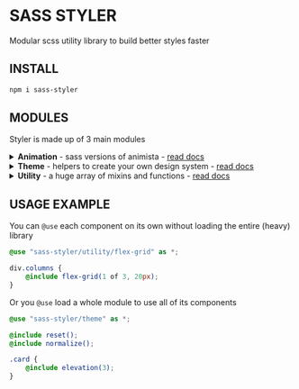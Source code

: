 # SASS STYLER
Modular scss utility library to build better styles faster

## INSTALL

```bash
npm i sass-styler
```

<!-- start automated part -->
## MODULES

Styler is made up of 3 main modules

<details>
<summary><strong>Animation</strong> - sass versions of animista - <a href="doc/animation.md">read docs</a></summary>

* Mixins
  * `@include animate-bg-pan-bottom-left()`
  * `@include animate-bg-pan-bottom-right()`
  * `@include animate-bg-pan-bottom()`
  * `@include animate-bg-pan-left()`
  * `@include animate-bg-pan-right()`
  * `@include animate-bg-pan-top-left()`
  * `@include animate-bg-pan-top-right()`
  * `@include animate-bg-pan-top()`
  * `@include animate-blink-alternative()`
  * `@include animate-blink()`
  * `@include animate-blur-out-contract-backward()`
  * `@include animate-blur-out-contract()`
  * `@include animate-blur-out-expand-forward()`
  * `@include animate-blur-out-expand()`
  * `@include animate-bounce-bottom()`
  * `@include animate-bounce-in-backward()`
  * `@include animate-bounce-in-bottom()`
  * `@include animate-bounce-in-forward()`
  * `@include animate-bounce-in-left()`
  * `@include animate-bounce-in-right()`
  * `@include animate-bounce-in-top()`
  * `@include animate-bounce-left()`
  * `@include animate-bounce-out-backward()`
  * `@include animate-bounce-out-bottom()`
  * `@include animate-bounce-out-forward()`
  * `@include animate-bounce-out-left()`
  * `@include animate-bounce-out-right()`
  * `@include animate-bounce-out-top()`
  * `@include animate-bounce-right()`
  * `@include animate-bounce-top()`
  * `@include animate-bounce()`
  * `@include animate-color-change-2x()`
  * `@include animate-color-change-3x()`
  * `@include animate-color-change-4x()`
  * `@include animate-color-change-5x()`
  * `@include animate-fade-in-backward()`
  * `@include animate-fade-in-bottom-left()`
  * `@include animate-fade-in-bottom-right()`
  * `@include animate-fade-in-bottom()`
  * `@include animate-fade-in-forward()`
  * `@include animate-fade-in-left()`
  * `@include animate-fade-in-right()`
  * `@include animate-fade-in-top-left()`
  * `@include animate-fade-in-top-right()`
  * `@include animate-fade-in-top()`
  * `@include animate-fade-in()`
  * `@include animate-fade-out-backward()`
  * `@include animate-fade-out-bottom-left()`
  * `@include animate-fade-out-bottom-right()`
  * `@include animate-fade-out-bottom()`
  * `@include animate-fade-out-forward()`
  * `@include animate-fade-out-left()`
  * `@include animate-fade-out-right()`
  * `@include animate-fade-out-top-left()`
  * `@include animate-fade-out-top-right()`
  * `@include animate-fade-out-top()`
  * `@include animate-fade-out()`
  * `@include animate-flicker-1()`
  * `@include animate-flicker-2()`
  * `@include animate-flicker-3()`
  * `@include animate-flicker-4()`
  * `@include animate-flicker-5()`
  * `@include animate-flicker-in-1()`
  * `@include animate-flicker-in-2()`
  * `@include animate-flicker-out-1()`
  * `@include animate-flicker-out-2()`
  * `@include animate-flip-2-horizontal-bottom-1()`
  * `@include animate-flip-2-horizontal-bottom-2()`
  * `@include animate-flip-2-horizontal-bottom-backward()`
  * `@include animate-flip-2-horizontal-bottom-forward()`
  * `@include animate-flip-2-horizontal-top-1()`
  * `@include animate-flip-2-horizontal-top-2()`
  * `@include animate-flip-2-horizontal-top-backward()`
  * `@include animate-flip-2-horizontal-top-forward()`
  * `@include animate-flip-2-vertical-left-1()`
  * `@include animate-flip-2-vertical-left-2()`
  * `@include animate-flip-2-vertical-left-backward()`
  * `@include animate-flip-2-vertical-left-forward()`
  * `@include animate-flip-2-vertical-right-1()`
  * `@include animate-flip-2-vertical-right-2()`
  * `@include animate-flip-2-vertical-right-backward()`
  * `@include animate-flip-2-vertical-right-forward()`
  * `@include animate-flip-diagonal-1-backward()`
  * `@include animate-flip-diagonal-1-bottom-left()`
  * `@include animate-flip-diagonal-1-forward()`
  * `@include animate-flip-diagonal-1-top-right()`
  * `@include animate-flip-diagonal-2-backward()`
  * `@include animate-flip-diagonal-2-bottom-right()`
  * `@include animate-flip-diagonal-2-forward()`
  * `@include animate-flip-diagonal-2-top-left()`
  * `@include animate-flip-horizontal-backward()`
  * `@include animate-flip-horizontal-bottom()`
  * `@include animate-flip-horizontal-forward()`
  * `@include animate-flip-horizontal-top()`
  * `@include animate-flip-in-diagonal-1-bottom-left()`
  * `@include animate-flip-in-diagonal-1-top-right()`
  * `@include animate-flip-in-diagonal-2-bottom-right()`
  * `@include animate-flip-in-diagonal-2-top-left()`
  * `@include animate-flip-in-horizontal-bottom()`
  * `@include animate-flip-in-horizontal-top()`
  * `@include animate-flip-in-vertical-left()`
  * `@include animate-flip-in-vertical-right()`
  * `@include animate-flip-out-diagonal-1-bottom-left()`
  * `@include animate-flip-out-diagonal-1-top-right()`
  * `@include animate-flip-out-diagonal-2-bottom-right()`
  * `@include animate-flip-out-diagonal-2-top-left()`
  * `@include animate-flip-out-horizontal-bottom()`
  * `@include animate-flip-out-horizontal-top()`
  * `@include animate-flip-out-vertical-left()`
  * `@include animate-flip-out-vertical-right()`
  * `@include animate-flip-scale-2-horizontal-bottom()`
  * `@include animate-flip-scale-2-horizontal-top()`
  * `@include animate-flip-scale-2-vertical-left()`
  * `@include animate-flip-scale-2-vertical-right()`
  * `@include animate-flip-scale-down-diagonal-1()`
  * `@include animate-flip-scale-down-diagonal-2()`
  * `@include animate-flip-scale-down-horizontal()`
  * `@include animate-flip-scale-down-vertical()`
  * `@include animate-flip-scale-up-diagonal-1()`
  * `@include animate-flip-scale-up-diagonal-2()`
  * `@include animate-flip-scale-up-horizontal()`
  * `@include animate-flip-scale-up-vertical()`
  * `@include animate-flip-vertical-backward()`
  * `@include animate-flip-vertical-forward()`
  * `@include animate-flip-vertical-left()`
  * `@include animate-flip-vertical-right()`
  * `@include animate-focus-in-contract-backward()`
  * `@include animate-focus-in-contract()`
  * `@include animate-focus-in-expand-forward()`
  * `@include animate-focus-in-expand()`
  * `@include animate-jello-diagonal-1()`
  * `@include animate-jello-diagonal-2()`
  * `@include animate-jello-horizontal()`
  * `@include animate-jello-vertical()`
  * `@include animate-jello()`
  * `@include animate-kenburns-bottom-left()`
  * `@include animate-kenburns-bottom-right()`
  * `@include animate-kenburns-bottom()`
  * `@include animate-kenburns-left()`
  * `@include animate-kenburns-right()`
  * `@include animate-kenburns-top-left()`
  * `@include animate-kenburns-top-right()`
  * `@include animate-kenburns-top()`
  * `@include animate-ping()`
  * `@include animate-puff-in-bottom-left()`
  * `@include animate-puff-in-bottom-right()`
  * `@include animate-puff-in-bottom()`
  * `@include animate-puff-in-center()`
  * `@include animate-puff-in-horizontal()`
  * `@include animate-puff-in-left()`
  * `@include animate-puff-in-right()`
  * `@include animate-puff-in-top-left()`
  * `@include animate-puff-in-top-right()`
  * `@include animate-puff-in-top()`
  * `@include animate-puff-in-vertical()`
  * `@include animate-puff-out-bottom-left()`
  * `@include animate-puff-out-bottom-right()`
  * `@include animate-puff-out-bottom()`
  * `@include animate-puff-out-center()`
  * `@include animate-puff-out-horizontal()`
  * `@include animate-puff-out-left()`
  * `@include animate-puff-out-right()`
  * `@include animate-puff-out-top-left()`
  * `@include animate-puff-out-top-right()`
  * `@include animate-puff-out-top()`
  * `@include animate-puff-out-vertical()`
  * `@include animate-pulsate-backward()`
  * `@include animate-pulsate-forward()`
  * `@include animate-pulsate()`
  * `@include animate-roll-in-blurred-bottom()`
  * `@include animate-roll-in-blurred-left()`
  * `@include animate-roll-in-blurred-right()`
  * `@include animate-roll-in-blurred-top()`
  * `@include animate-roll-in-bottom()`
  * `@include animate-roll-in-left()`
  * `@include animate-roll-in-right()`
  * `@include animate-roll-in-top()`
  * `@include animate-roll-in()`
  * `@include animate-roll-out-blurred-bottom()`
  * `@include animate-roll-out-blurred-left()`
  * `@include animate-roll-out-blurred-right()`
  * `@include animate-roll-out-blurred-top()`
  * `@include animate-roll-out-bottom()`
  * `@include animate-roll-out-left()`
  * `@include animate-roll-out-right()`
  * `@include animate-roll-out-top()`
  * `@include animate-roll-out()`
  * `@include animate-rotate-90-bottom-clock-wise()`
  * `@include animate-rotate-90-bottom-counter-clock-wise()`
  * `@include animate-rotate-90-bottom-left-clock-wise()`
  * `@include animate-rotate-90-bottom-left-counter-clock-wise()`
  * `@include animate-rotate-90-bottom-right-clock-wise()`
  * `@include animate-rotate-90-bottom-right-counter-clock-wise()`
  * `@include animate-rotate-90-clock-wise()`
  * `@include animate-rotate-90-counter-clock-wise()`
  * `@include animate-rotate-90-horizontal-backward()`
  * `@include animate-rotate-90-horizontal-forward()`
  * `@include animate-rotate-90-left-clock-wise()`
  * `@include animate-rotate-90-left-counter-clock-wise()`
  * `@include animate-rotate-90-right-clock-wise()`
  * `@include animate-rotate-90-right-counter-clock-wise()`
  * `@include animate-rotate-90-top-clock-wise()`
  * `@include animate-rotate-90-top-counter-clock-wise()`
  * `@include animate-rotate-90-top-left-clock-wise()`
  * `@include animate-rotate-90-top-left-counter-clock-wise()`
  * `@include animate-rotate-90-top-right-clock-wise()`
  * `@include animate-rotate-90-top-right-counter-clock-wise()`
  * `@include animate-rotate-90-vertical-backward()`
  * `@include animate-rotate-90-vertical-forward()`
  * `@include animate-rotate-bottom-left()`
  * `@include animate-rotate-bottom-right()`
  * `@include animate-rotate-bottom()`
  * `@include animate-rotate-center()`
  * `@include animate-rotate-diagonal-1()`
  * `@include animate-rotate-diagonal-2()`
  * `@include animate-rotate-diagonal-bottom-left()`
  * `@include animate-rotate-diagonal-bottom-right()`
  * `@include animate-rotate-diagonal-top-left()`
  * `@include animate-rotate-diagonal-top-right()`
  * `@include animate-rotate-horizontal-bottom()`
  * `@include animate-rotate-horizontal-center()`
  * `@include animate-rotate-horizontal-top()`
  * `@include animate-rotate-in-2-backward()`
  * `@include animate-rotate-in-2-bottom-left-clock-wise()`
  * `@include animate-rotate-in-2-bottom-left-counter-clock-wise()`
  * `@include animate-rotate-in-2-bottom-right-clock-wise()`
  * `@include animate-rotate-in-2-bottom-right-counter-clock-wise()`
  * `@include animate-rotate-in-2-clock-wise()`
  * `@include animate-rotate-in-2-counter-clock-wise()`
  * `@include animate-rotate-in-2-forward()`
  * `@include animate-rotate-in-2-top-left-clock-wise()`
  * `@include animate-rotate-in-2-top-left-counter-clock-wise()`
  * `@include animate-rotate-in-2-top-right-clock-wise()`
  * `@include animate-rotate-in-2-top-right-counter-clock-wise()`
  * `@include animate-rotate-in-bottom-left()`
  * `@include animate-rotate-in-bottom-right()`
  * `@include animate-rotate-in-bottom()`
  * `@include animate-rotate-in-center()`
  * `@include animate-rotate-in-diagonal-1()`
  * `@include animate-rotate-in-diagonal-2()`
  * `@include animate-rotate-in-horizontal()`
  * `@include animate-rotate-in-left()`
  * `@include animate-rotate-in-right()`
  * `@include animate-rotate-in-top-left()`
  * `@include animate-rotate-in-top-right()`
  * `@include animate-rotate-in-top()`
  * `@include animate-rotate-in-vertical()`
  * `@include animate-rotate-left()`
  * `@include animate-rotate-out-2-backward()`
  * `@include animate-rotate-out-2-bottom-left-clock-wise()`
  * `@include animate-rotate-out-2-bottom-left-counter-clock-wise()`
  * `@include animate-rotate-out-2-bottom-right-clock-wise()`
  * `@include animate-rotate-out-2-bottom-right-counter-clock-wise()`
  * `@include animate-rotate-out-2-clock-wise()`
  * `@include animate-rotate-out-2-counter-clock-wise()`
  * `@include animate-rotate-out-2-forward()`
  * `@include animate-rotate-out-2-top-left-clock-wise()`
  * `@include animate-rotate-out-2-top-left-counter-clock-wise()`
  * `@include animate-rotate-out-2-top-right-clock-wise()`
  * `@include animate-rotate-out-2-top-right-counter-clock-wise()`
  * `@include animate-rotate-out-bottom-left()`
  * `@include animate-rotate-out-bottom-right()`
  * `@include animate-rotate-out-bottom()`
  * `@include animate-rotate-out-center()`
  * `@include animate-rotate-out-diagonal-1()`
  * `@include animate-rotate-out-diagonal-2()`
  * `@include animate-rotate-out-horizontal()`
  * `@include animate-rotate-out-left()`
  * `@include animate-rotate-out-right()`
  * `@include animate-rotate-out-top-left()`
  * `@include animate-rotate-out-top-right()`
  * `@include animate-rotate-out-top()`
  * `@include animate-rotate-out-vertical()`
  * `@include animate-rotate-right()`
  * `@include animate-rotate-scale-down-diagonal-1()`
  * `@include animate-rotate-scale-down-diagonal-2()`
  * `@include animate-rotate-scale-down-horizontal()`
  * `@include animate-rotate-scale-down-vertical()`
  * `@include animate-rotate-scale-down()`
  * `@include animate-rotate-scale-up-diagonal-1()`
  * `@include animate-rotate-scale-up-diagonal-2()`
  * `@include animate-rotate-scale-up-horizontal()`
  * `@include animate-rotate-scale-up-vertical()`
  * `@include animate-rotate-scale-up()`
  * `@include animate-rotate-top-left()`
  * `@include animate-rotate-top-right()`
  * `@include animate-rotate-top()`
  * `@include animate-rotate-vert-center()`
  * `@include animate-rotate-vert-left()`
  * `@include animate-rotate-vert-right()`
  * `@include animate-scale-down-bottom-left()`
  * `@include animate-scale-down-bottom-right()`
  * `@include animate-scale-down-bottom()`
  * `@include animate-scale-down-center()`
  * `@include animate-scale-down-horizontal-center()`
  * `@include animate-scale-down-horizontal-left()`
  * `@include animate-scale-down-horizontal-right()`
  * `@include animate-scale-down-left()`
  * `@include animate-scale-down-right()`
  * `@include animate-scale-down-top-left()`
  * `@include animate-scale-down-top-right()`
  * `@include animate-scale-down-top()`
  * `@include animate-scale-down-vertical-bottom()`
  * `@include animate-scale-down-vertical-center()`
  * `@include animate-scale-down-vertical-top()`
  * `@include animate-scale-in-bottom-left()`
  * `@include animate-scale-in-bottom-right()`
  * `@include animate-scale-in-bottom()`
  * `@include animate-scale-in-center()`
  * `@include animate-scale-in-horizontal-center()`
  * `@include animate-scale-in-horizontal-left()`
  * `@include animate-scale-in-horizontal-right()`
  * `@include animate-scale-in-left()`
  * `@include animate-scale-in-right()`
  * `@include animate-scale-in-top-left()`
  * `@include animate-scale-in-top-right()`
  * `@include animate-scale-in-top()`
  * `@include animate-scale-in-vertical-bottom()`
  * `@include animate-scale-in-vertical-center()`
  * `@include animate-scale-in-vertical-top()`
  * `@include animate-scale-out-bottom-left()`
  * `@include animate-scale-out-bottom-right()`
  * `@include animate-scale-out-bottom()`
  * `@include animate-scale-out-center()`
  * `@include animate-scale-out-horizontal-left()`
  * `@include animate-scale-out-horizontal-right()`
  * `@include animate-scale-out-horizontal()`
  * `@include animate-scale-out-left()`
  * `@include animate-scale-out-right()`
  * `@include animate-scale-out-top-left()`
  * `@include animate-scale-out-top-right()`
  * `@include animate-scale-out-top()`
  * `@include animate-scale-out-vertical-bottom()`
  * `@include animate-scale-out-vertical-top()`
  * `@include animate-scale-out-vertical()`
  * `@include animate-scale-up-bottom-left()`
  * `@include animate-scale-up-bottom-right()`
  * `@include animate-scale-up-bottom()`
  * `@include animate-scale-up-center()`
  * `@include animate-scale-up-horizontal-center()`
  * `@include animate-scale-up-horizontal-left()`
  * `@include animate-scale-up-horizontal-right()`
  * `@include animate-scale-up-left()`
  * `@include animate-scale-up-right()`
  * `@include animate-scale-up-top-left()`
  * `@include animate-scale-up-top-right()`
  * `@include animate-scale-up-top()`
  * `@include animate-scale-up-vertical-bottom()`
  * `@include animate-scale-up-vertical-center()`
  * `@include animate-scale-up-vertical-top()`
  * `@include animate-shadow-drop-2-bottom-left()`
  * `@include animate-shadow-drop-2-bottom-right()`
  * `@include animate-shadow-drop-2-bottom()`
  * `@include animate-shadow-drop-2-center()`
  * `@include animate-shadow-drop-2-left-right()`
  * `@include animate-shadow-drop-2-left()`
  * `@include animate-shadow-drop-2-right()`
  * `@include animate-shadow-drop-2-top-bottom()`
  * `@include animate-shadow-drop-2-top-left()`
  * `@include animate-shadow-drop-2-top-right()`
  * `@include animate-shadow-drop-2-top()`
  * `@include animate-shadow-drop-bottom-left()`
  * `@include animate-shadow-drop-bottom-right()`
  * `@include animate-shadow-drop-bottom()`
  * `@include animate-shadow-drop-center()`
  * `@include animate-shadow-drop-left-right()`
  * `@include animate-shadow-drop-left()`
  * `@include animate-shadow-drop-right()`
  * `@include animate-shadow-drop-top-bottom()`
  * `@include animate-shadow-drop-top-left()`
  * `@include animate-shadow-drop-top-right()`
  * `@include animate-shadow-drop-top()`
  * `@include animate-shadow-inset-bottom-left()`
  * `@include animate-shadow-inset-bottom-right()`
  * `@include animate-shadow-inset-bottom()`
  * `@include animate-shadow-inset-center()`
  * `@include animate-shadow-inset-left-right()`
  * `@include animate-shadow-inset-left()`
  * `@include animate-shadow-inset-right()`
  * `@include animate-shadow-inset-top-bottom()`
  * `@include animate-shadow-inset-top-left()`
  * `@include animate-shadow-inset-top-right()`
  * `@include animate-shadow-inset-top()`
  * `@include animate-shadow-pop-bottom-left()`
  * `@include animate-shadow-pop-bottom-right()`
  * `@include animate-shadow-pop-top-left()`
  * `@include animate-shadow-pop-top-right()`
  * `@include animate-shake-bottom-left()`
  * `@include animate-shake-bottom-right()`
  * `@include animate-shake-bottom()`
  * `@include animate-shake-horizontal()`
  * `@include animate-shake-left-right()`
  * `@include animate-shake-left()`
  * `@include animate-shake-right()`
  * `@include animate-shake-top-left()`
  * `@include animate-shake-top-right()`
  * `@include animate-shake-top()`
  * `@include animate-shake-vertical()`
  * `@include animate-shake()`
  * `@include animate-slide-backward-bottom-left()`
  * `@include animate-slide-backward-bottom-right()`
  * `@include animate-slide-backward-bottom()`
  * `@include animate-slide-backward-center()`
  * `@include animate-slide-backward-left()`
  * `@include animate-slide-backward-right()`
  * `@include animate-slide-backward-top-left()`
  * `@include animate-slide-backward-top-right()`
  * `@include animate-slide-backward-top()`
  * `@include animate-slide-bottom-left()`
  * `@include animate-slide-bottom-right()`
  * `@include animate-slide-bottom()`
  * `@include animate-slide-forward-bottom-left()`
  * `@include animate-slide-forward-bottom-right()`
  * `@include animate-slide-forward-bottom()`
  * `@include animate-slide-forward-center()`
  * `@include animate-slide-forward-left()`
  * `@include animate-slide-forward-right()`
  * `@include animate-slide-forward-top-left()`
  * `@include animate-slide-forward-top-right()`
  * `@include animate-slide-forward-top()`
  * `@include animate-slide-in-backward-bottom-left()`
  * `@include animate-slide-in-backward-bottom-right()`
  * `@include animate-slide-in-backward-bottom()`
  * `@include animate-slide-in-backward-center()`
  * `@include animate-slide-in-backward-left()`
  * `@include animate-slide-in-backward-right()`
  * `@include animate-slide-in-backward-top-left()`
  * `@include animate-slide-in-backward-top-right()`
  * `@include animate-slide-in-backward-top()`
  * `@include animate-slide-in-blurred-bottom-left()`
  * `@include animate-slide-in-blurred-bottom-right()`
  * `@include animate-slide-in-blurred-bottom()`
  * `@include animate-slide-in-blurred-left()`
  * `@include animate-slide-in-blurred-right()`
  * `@include animate-slide-in-blurred-top-left()`
  * `@include animate-slide-in-blurred-top-right()`
  * `@include animate-slide-in-blurred-top()`
  * `@include animate-slide-in-bottom-left()`
  * `@include animate-slide-in-bottom-right()`
  * `@include animate-slide-in-bottom()`
  * `@include animate-slide-in-elliptic-bottom-backward()`
  * `@include animate-slide-in-elliptic-bottom-forward()`
  * `@include animate-slide-in-elliptic-left-backward()`
  * `@include animate-slide-in-elliptic-left-forward()`
  * `@include animate-slide-in-elliptic-right-backward()`
  * `@include animate-slide-in-elliptic-right-forward()`
  * `@include animate-slide-in-elliptic-top-backward()`
  * `@include animate-slide-in-elliptic-top-forward()`
  * `@include animate-slide-in-forward-bottom-left()`
  * `@include animate-slide-in-forward-bottom-right()`
  * `@include animate-slide-in-forward-bottom()`
  * `@include animate-slide-in-forward-center()`
  * `@include animate-slide-in-forward-left()`
  * `@include animate-slide-in-forward-right()`
  * `@include animate-slide-in-forward-top-left()`
  * `@include animate-slide-in-forward-top-right()`
  * `@include animate-slide-in-forward-top()`
  * `@include animate-slide-in-left()`
  * `@include animate-slide-in-right()`
  * `@include animate-slide-in-top-left()`
  * `@include animate-slide-in-top-right()`
  * `@include animate-slide-in-top()`
  * `@include animate-slide-left()`
  * `@include animate-slide-out-backward-bottom-left()`
  * `@include animate-slide-out-backward-bottom-right()`
  * `@include animate-slide-out-backward-bottom()`
  * `@include animate-slide-out-backward-center()`
  * `@include animate-slide-out-backward-left()`
  * `@include animate-slide-out-backward-right()`
  * `@include animate-slide-out-backward-top-left()`
  * `@include animate-slide-out-backward-top-right()`
  * `@include animate-slide-out-backward-top()`
  * `@include animate-slide-out-blurred-bottom-left()`
  * `@include animate-slide-out-blurred-bottom-right()`
  * `@include animate-slide-out-blurred-bottom()`
  * `@include animate-slide-out-blurred-left()`
  * `@include animate-slide-out-blurred-right()`
  * `@include animate-slide-out-blurred-top-left()`
  * `@include animate-slide-out-blurred-top-right()`
  * `@include animate-slide-out-blurred-top()`
  * `@include animate-slide-out-bottom-left()`
  * `@include animate-slide-out-bottom-right()`
  * `@include animate-slide-out-bottom()`
  * `@include animate-slide-out-elliptic-bottom-backward()`
  * `@include animate-slide-out-elliptic-bottom-forward()`
  * `@include animate-slide-out-elliptic-left-backward()`
  * `@include animate-slide-out-elliptic-left-forward()`
  * `@include animate-slide-out-elliptic-right-backward()`
  * `@include animate-slide-out-elliptic-right-forward()`
  * `@include animate-slide-out-elliptic-top-backward()`
  * `@include animate-slide-out-elliptic-top-forward()`
  * `@include animate-slide-out-forward-bottom-left()`
  * `@include animate-slide-out-forward-bottom-right()`
  * `@include animate-slide-out-forward-bottom()`
  * `@include animate-slide-out-forward-center()`
  * `@include animate-slide-out-forward-left()`
  * `@include animate-slide-out-forward-right()`
  * `@include animate-slide-out-forward-top-left()`
  * `@include animate-slide-out-forward-top-right()`
  * `@include animate-slide-out-forward-top()`
  * `@include animate-slide-out-left()`
  * `@include animate-slide-out-right()`
  * `@include animate-slide-out-top-left()`
  * `@include animate-slide-out-top-right()`
  * `@include animate-slide-out-top()`
  * `@include animate-slide-right()`
  * `@include animate-slide-rotate-horizontal-b-backward()`
  * `@include animate-slide-rotate-horizontal-b-forward()`
  * `@include animate-slide-rotate-horizontal-bottom()`
  * `@include animate-slide-rotate-horizontal-t-backward()`
  * `@include animate-slide-rotate-horizontal-t-forward()`
  * `@include animate-slide-rotate-horizontal-top()`
  * `@include animate-slide-rotate-vertical-l-backward()`
  * `@include animate-slide-rotate-vertical-l-forward()`
  * `@include animate-slide-rotate-vertical-left()`
  * `@include animate-slide-rotate-vertical-r-backward()`
  * `@include animate-slide-rotate-vertical-r-forward()`
  * `@include animate-slide-rotate-vertical-right()`
  * `@include animate-slide-top-left()`
  * `@include animate-slide-top-right()`
  * `@include animate-slide-top()`
  * `@include animate-slit-in-diagonal-1()`
  * `@include animate-slit-in-diagonal-2()`
  * `@include animate-slit-in-horizontal()`
  * `@include animate-slit-in-vertical()`
  * `@include animate-slit-out-diagonal-1()`
  * `@include animate-slit-out-diagonal-2()`
  * `@include animate-slit-out-horizontal()`
  * `@include animate-slit-out-vertical()`
  * `@include animate-flash()`
  * `@include animate-head-shake()`
  * `@include animate-heartbeat()`
  * `@include animate-hinge()`
  * `@include animate-jack-in-the-box()`
  * `@include animate-rubber-band()`
  * `@include animate-tada()`
  * `@include animate-swing-bottom-backward()`
  * `@include animate-swing-bottom-forward()`
  * `@include animate-swing-bottom-left-backward()`
  * `@include animate-swing-bottom-left-forward()`
  * `@include animate-swing-bottom-right-backward()`
  * `@include animate-swing-bottom-right-forward()`
  * `@include animate-swing-in-bottom-backward()`
  * `@include animate-swing-in-bottom-forward()`
  * `@include animate-swing-in-left-backward()`
  * `@include animate-swing-in-left-forward()`
  * `@include animate-swing-in-right-backward()`
  * `@include animate-swing-in-right-forward()`
  * `@include animate-swing-in-top-backward()`
  * `@include animate-swing-in-top-forward()`
  * `@include animate-swing-left-backward()`
  * `@include animate-swing-left-forward()`
  * `@include animate-swing-out-bottom-backward()`
  * `@include animate-swing-out-bottom-forward()`
  * `@include animate-swing-out-left-backward()`
  * `@include animate-swing-out-left-forward()`
  * `@include animate-swing-out-right-backward()`
  * `@include animate-swing-out-right-forward()`
  * `@include animate-swing-out-top-backward()`
  * `@include animate-swing-out-top-forward()`
  * `@include animate-swing-right-backward()`
  * `@include animate-swing-right-forward()`
  * `@include animate-swing-top-backward()`
  * `@include animate-swing-top-forward()`
  * `@include animate-swing-top-left-backward()`
  * `@include animate-swing-top-left-forward()`
  * `@include animate-swing-top-right-backward()`
  * `@include animate-swing-top-right-forward()`
  * `@include animate-swing()`
  * `@include animate-swirl-in-backward()`
  * `@include animate-swirl-in-bottom-backward()`
  * `@include animate-swirl-in-bottom-forward()`
  * `@include animate-swirl-in-bottom-left-backward()`
  * `@include animate-swirl-in-bottom-left-forward()`
  * `@include animate-swirl-in-bottom-right-backward()`
  * `@include animate-swirl-in-bottom-right-forward()`
  * `@include animate-swirl-in-forward()`
  * `@include animate-swirl-in-left-backward()`
  * `@include animate-swirl-in-left-forward()`
  * `@include animate-swirl-in-right-backward()`
  * `@include animate-swirl-in-right-forward()`
  * `@include animate-swirl-in-top-backward()`
  * `@include animate-swirl-in-top-forward()`
  * `@include animate-swirl-in-top-left-backward()`
  * `@include animate-swirl-in-top-left-forward()`
  * `@include animate-swirl-in-top-right-backward()`
  * `@include animate-swirl-in-top-right-forward()`
  * `@include animate-swirl-out-backward()`
  * `@include animate-swirl-out-bottom-backward()`
  * `@include animate-swirl-out-bottom-forward()`
  * `@include animate-swirl-out-bottom-left-backward()`
  * `@include animate-swirl-out-bottom-left-forward()`
  * `@include animate-swirl-out-bottom-right-backward()`
  * `@include animate-swirl-out-bottom-right-forward()`
  * `@include animate-swirl-out-forward()`
  * `@include animate-swirl-out-left-backward()`
  * `@include animate-swirl-out-left-forward()`
  * `@include animate-swirl-out-right-backward()`
  * `@include animate-swirl-out-right-forward()`
  * `@include animate-swirl-out-top-backward()`
  * `@include animate-swirl-out-top-forward()`
  * `@include animate-swirl-out-top-left-backward()`
  * `@include animate-swirl-out-top-left-forward()`
  * `@include animate-swirl-out-top-right-backward()`
  * `@include animate-swirl-out-top-right-forward()`
  * `@include animate-text-blur-out()`
  * `@include animate-text-flicker-in-glow()`
  * `@include animate-text-flicker-out-glow()`
  * `@include animate-text-focus-in()`
  * `@include animate-text-pop-up-bottom-left()`
  * `@include animate-text-pop-up-bottom-right()`
  * `@include animate-text-pop-up-bottom()`
  * `@include animate-text-pop-up-left()`
  * `@include animate-text-pop-up-right()`
  * `@include animate-text-pop-up-top-left()`
  * `@include animate-text-pop-up-top-right()`
  * `@include animate-text-pop-up-top()`
  * `@include animate-text-shadow-drop-bottom-left()`
  * `@include animate-text-shadow-drop-bottom-right()`
  * `@include animate-text-shadow-drop-bottom()`
  * `@include animate-text-shadow-drop-center()`
  * `@include animate-text-shadow-drop-left()`
  * `@include animate-text-shadow-drop-right()`
  * `@include animate-text-shadow-drop-top-left()`
  * `@include animate-text-shadow-drop-top-right()`
  * `@include animate-text-shadow-drop-top()`
  * `@include animate-text-shadow-pop-bottom-left()`
  * `@include animate-text-shadow-pop-bottom-right()`
  * `@include animate-text-shadow-pop-bottom()`
  * `@include animate-text-shadow-pop-left()`
  * `@include animate-text-shadow-pop-right()`
  * `@include animate-text-shadow-pop-top-left()`
  * `@include animate-text-shadow-pop-top-right()`
  * `@include animate-text-shadow-pop-top()`
  * `@include animate-tracking-in-contract-backward-bottom()`
  * `@include animate-tracking-in-contract-backward-top()`
  * `@include animate-tracking-in-contract-backward()`
  * `@include animate-tracking-in-contract()`
  * `@include animate-tracking-in-expand-forward-bottom()`
  * `@include animate-tracking-in-expand-forward-top()`
  * `@include animate-tracking-in-expand-forward()`
  * `@include animate-tracking-in-expand()`
  * `@include animate-tracking-out-contract-backward-bottom()`
  * `@include animate-tracking-out-contract-backward-top()`
  * `@include animate-tracking-out-contract-backward()`
  * `@include animate-tracking-out-contract()`
  * `@include animate-tracking-out-expand-forward-bottom()`
  * `@include animate-tracking-out-expand-forward-top()`
  * `@include animate-tracking-out-expand-forward()`
  * `@include animate-tracking-out-expand()`
  * `@include animate-vibrate-1()`
  * `@include animate-vibrate-2()`
  * `@include animate-vibrate-3()`
  * `@include animate-wobble-horizontal-bottom()`
  * `@include animate-wobble-horizontal-top()`
  * `@include animate-wobble-vertical-left()`
  * `@include animate-wobble-vertical-right()`
  * `@include animate-wobble()`
</details>
<details>
<summary><strong>Theme</strong> - helpers to create your own design system - <a href="doc/theme.md">read docs</a></summary>

* Variables
  * `$asset-path`
  * `$var-prepend`
  * `$elevations`
  * `$font-families`
  * `$media-queries`
  * `$selectors`
  * `$sizes`
  * `$transition-settings`
* Functions
  * `asset()`
  * `get-var()`
  * `v()`
  * `elevation()`
  * `font-family()`
  * `select()`
  * `size()`
  * `s()`
* Mixins
  * `@include define-vars()`
  * `@include define-var()`
  * `@include elevation()`
  * `@include font-family()`
  * `@include media()`
  * `@include normalize()`
  * `@include reset()`
  * `@include select()`
  * `@include transition()`
</details>
<details>
<summary><strong>Utility</strong> - a huge array of mixins and functions - <a href="doc/utility.md">read docs</a></summary>

* Mixins
  * `@include angled-edge()`
  * `@include apply()`
  * `@include background-stripes()`
  * `@include clearfix()`
  * `@include container()`
  * `@include cover-link()`
  * `@include declare-map()`
  * `@include extend-background()`
  * `@include flex-grid()`
  * `@include hardware-accelerate()`
  * `@include hide-text-except-pseudo()`
  * `@include hide-visually()`
  * `@include horizontal-list()`
  * `@include increment-z-index()`
  * `@include inner-container()`
  * `@include keyframes()`
  * `@include loader()`
  * `@include menu-icon()`
  * `@include menu-icon-close()`
  * `@include object-fit()`
  * `@include on-circle()`
  * `@include pipe-list()`
  * `@include position()`
  * `@include pseudo-with-position()`
  * `@include pseudo()`
  * `@include replace-context()`
  * `@include responsive-ratio()`
  * `@include triangle()`
  * `@include truncate()`
  * `@include unhide-visually()`
  * `@include unstyled-list()`
* Functions
  * `best-contrast()`
  * `calc-add()`
  * `calc-substract()`
  * `cmyk()`
  * `color-from()`
  * `contrast-balance()`
  * `contrast-between()`
  * `contrast-ratio-by-name()`
  * `contrast-with()`
  * `decimal-round()`
  * `em-to-px()`
  * `em-to-rem()`
  * `ensure-unit()`
  * `escape-classname()`
  * `fallback()`
  * `get()`
  * `grid-column-width()`
  * `is-between()`
  * `is-contrasting()`
  * `is-property()`
  * `is-pseudo()`
  * `long-shadow()`
  * `luminance()`
  * `merge()`
  * `num-to-length()`
  * `px-to-em()`
  * `px-to-rem()`
  * `rem-to-em()`
  * `rem-to-px()`
  * `remove-nth()`
  * `remove()`
  * `responsive-font-size()`
  * `same-units()`
  * `scale-light()`
  * `scale-luminance()`
  * `select-after()`
  * `select-all-out-of-at-least()`
  * `select-all-out-of-at-most()`
  * `select-all-out-of-between()`
  * `select-before()`
  * `select-between()`
  * `select-even-between()`
  * `select-even()`
  * `select-except-first-last()`
  * `select-except-only-child()`
  * `select-except()`
  * `select-first-last()`
  * `select-first-of-type()`
  * `select-first-out-of()`
  * `select-first()`
  * `select-last-of-type()`
  * `select-last-out-of()`
  * `select-last()`
  * `select-middle()`
  * `select-nth-between()`
  * `select-nth-both-sides()`
  * `select-nth-from()`
  * `select-nth()`
  * `select-odd-between()`
  * `select-odd()`
  * `select-only-child()`
  * `select-owl()`
  * `selector-combine()`
  * `set()`
  * `shade()`
  * `sides-bottom()`
  * `sides-left()`
  * `sides-right()`
  * `sides-top()`
  * `sides-x()`
  * `sides-y()`
  * `sides()`
  * `srgb()`
  * `str-ends-with()`
  * `str-replace()`
  * `str-split()`
  * `str-starts-with()`
  * `str-to-num()`
  * `str-trim-end()`
  * `str-trim-start()`
  * `str-trim()`
  * `strip-unit()`
  * `svg-base64()`
  * `svg-url()`
  * `tetrad()`
  * `tint()`
  * `triad()`
  * `unique-id-by-value()`
  * `xyz()`
</details>

<!-- end automated part -->

## USAGE EXAMPLE

You can `@use` each component on its own without loading the entire (heavy) library

```scss
@use "sass-styler/utility/flex-grid" as *;

div.columns {
    @include flex-grid(1 of 3, 20px);
}
```

Or you `@use` load a whole module to use all of its components

```scss
@use "sass-styler/theme" as *;

@include reset();
@include normalize();

.card {
    @include elevation(3);
}

```

